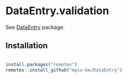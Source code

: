 
# DataEntry.validation

See [DataEntry](https://github.com/mpio-be/DataEntry) package.


Installation
------------
``` R

install.packages("remotes")
remotes::install_github("mpio-be/DataEntry")

```
